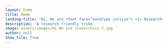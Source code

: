```yaml
---
layout: home
title: Home
landing-title: 'Hi, We are <font face="monotype corsiva"> <i> Researchsio </i> </font>'
description: 'A research friendly tribe'
image: assets/images/Hi We are researchsio 3.jpg
author: null
show_tile: True
---
```


